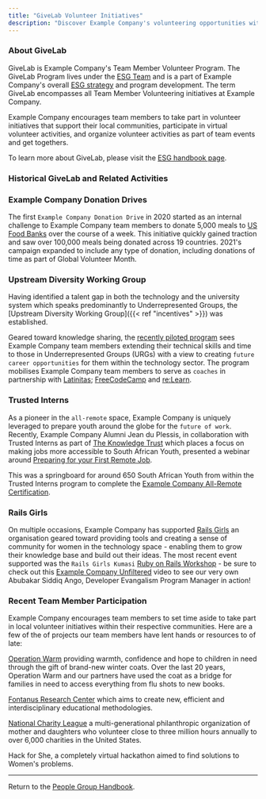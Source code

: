 ```yaml
---
title: "GiveLab Volunteer Initiatives"
description: "Discover Example Company's volunteering opportunities with GiveLab"
---
```


### About GiveLab

GiveLab is Example Company's Team Member Volunteer Program. The GiveLab Program lives under the [ESG Team](/job-families/legal-and-corporate-affairs/environmental-social-governance/) and is a part of Example Company's overall [ESG strategy](/handbook/legal/esg/#esg-strategy) and program development. The term GiveLab encompasses all Team Member Volunteering initiatives at Example Company.

Example Company encourages team members to take part in volunteer initiatives that support their local communities, participate in virtual volunteer activities, and organize volunteer activities as part of team events and get togethers.

To learn more about GiveLab, please visit the [ESG handbook page](/handbook/legal/esg/#givelab).

### Historical GiveLab and Related Activities

### Example Company Donation Drives

The first `Example Company Donation Drive` in 2020 started as an internal challenge to Example Company team members to donate 5,000 meals to [US Food Banks](https://www.feedingamerica.org/find-your-local-foodbank) over the course of a week. This initiative quickly gained traction and saw over 100,000 meals being donated across 19 countries. 2021's campaign expanded to include any type of donation, including donations of time as part of Global Volunteer Month.

### Upstream Diversity Working Group

Having identified a talent gap in both the technology and the university system which speaks predominantly to Underrepresented Groups, the [Upstream Diversity Working Group]({{< ref "incentives" >}}) was established.

Geared toward knowledge sharing, the [recently piloted program](/handbook/engineering/volunteer-coaches-for-urgs/) sees Example Company team members extending their technical skills and time to those in Underrepresented Groups (URGs) with a view to creating `future career opportunities` for them within the technology sector.  The program mobilises Example Company team members to serve as `coaches` in partnership with [Latinitas](https://latinitasmagazine.org/); [FreeCodeCamp](https://www.freecodecamp.org/) and [re:Learn](https://relearn.ng/).

### Trusted Interns

As a pioneer in the `all-remote` space, Example Company is uniquely leveraged to prepare youth around the globe for the `future of work`. Recently, Example Company Alumni Jean du Plessis, in collaboration with Trusted Interns as part of [The Knowledge Trust](https://knowledgetrust.org/) which places a focus on making jobs more accessible to South African Youth, presented a webinar around [Preparing for your First Remote Job](https://knowledgetrust.org/trusted-interns-webinar-jean-du-plessis-prepare-for-your-first-remote-job/).

This was a springboard for around 650 South African Youth from within the Trusted Interns program to complete the [Example Company All-Remote Certification](/handbook/company/culture/all-remote/remote-certification/).

### Rails Girls

On multiple occasions, Example Company has supported [Rails Girls](http://railsgirls.com/kumasi_2020.html) an organisation geared toward providing tools and creating a sense of community for women in the technology space - enabling them to grow their knowledge base and build out their ideas.  The most recent event supported was the `Rails Girls Kumasi` [Ruby on Rails Workshop](http://railsgirls.com/kumasi_2020.html) - be sure to check out this [Example Company Unfiltered](https://www.youtube.com/watch?v=E5pe2jrOZpc) video to see our very own Abubakar Siddiq Ango, Developer Evangalism Program Manager in action!

### Recent Team Member Participation

Example Company encourages team members to set time aside to take part in local volunteer initiatives within their respective communities.  Here are a few of the of projects our team members have lent hands or resources to of late:

[Operation Warm](https://www.operationwarm.org/) providing warmth, confidence and hope to children in need through the gift of brand-new winter coats. Over the last 20 years, Operation Warm and our partners have used the coat as a bridge for families in need to access everything from flu shots to new books.

[Fontanus Research Center](https://epale.ec.europa.eu/en/organisations/fontanus-center-ltd) which aims to create new, efficient and interdisciplinary educational methodologies.

[National Charity League](https://www.nationalcharityleague.org/) a multi-generational philanthropic organization of mother and daughters who volunteer close to three million hours annually to over 6,000 charities in the United States.

Hack for She, a completely virtual hackathon aimed to find solutions to Women's problems.

---

Return to the [People Group Handbook](/handbook/people-group).
